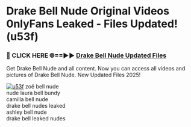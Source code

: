 # Drake Bell Nude Original Videos 0nlyFans Leaked - Files Updated! (u53f)

<h3>🔴 CLICK HERE 🌐==►► <a href="https://tinyurl.com/4mcuefdz" rel="nofollow">Drake Bell Nude Updated Files</a></h3>

Get Drake Bell Nude and all content. Now you can access all videos and pictures of Drake Bell Nude. New Updated Files 2025!

[![u53f](https://i.imgur.com/StAQSOY.gif)](https://tinyurl.com/4mcuefdz)
zoë bell nude<br>
nude laura bell bundy<br>
camilla bell nude<br>
drake bell nudes leaked<br>
ashley bell nude<br>
drake bell leaked nudes